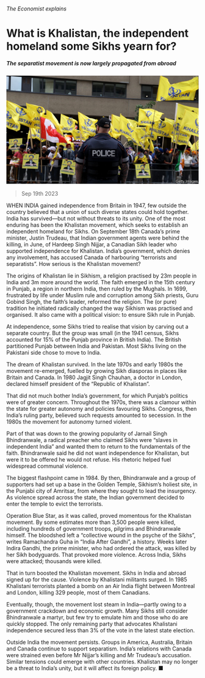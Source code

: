 ###### The Economist explains

# What is Khalistan, the independent homeland some Sikhs yearn for? 

##### The separatist movement is now largely propagated from abroad 

![image](images/20230923_BLP503.jpg) 

> Sep 19th 2023 

WHEN INDIA gained independence from Britain in 1947, few outside the country believed that a union of such diverse states could hold together. India has survived—but not without threats to its unity. One of the most enduring has been the Khalistan movement, which seeks to establish an independent homeland for Sikhs. On September 18th Canada’s prime minister, Justin Trudeau,  that Indian government agents were behind the killing, in June, of Hardeep Singh Nijjar, a Canadian Sikh leader who supported independence for Khalistan. India’s government, which denies any involvement, has accused Canada of harbouring “terrorists and separatists”. How serious is the Khalistan movement?

The origins of Khalistan lie in Sikhism, a religion practised by 23m people in India and 3m more around the world. The faith emerged in the 15th century in Punjab, a region in northern India, then ruled by the Mughals. In 1699, frustrated by life under Muslim rule and corruption among Sikh priests, Guru Gobind Singh, the faith’s leader, reformed the religion. The  (or pure) tradition he initiated radically changed the way Sikhism was practised and organised. It also came with a political vision: to ensure Sikh rule in Punjab.

At independence, some Sikhs tried to realise that vision by carving out a separate country. But the group was small (in the 1941 census, Sikhs accounted for 15% of the Punjab province in British India). The British partitioned Punjab between India and Pakistan. Most Sikhs living on the Pakistani side chose to move to India. 

The dream of Khalistan survived. In the late 1970s and early 1980s the movement re-emerged, fuelled by growing Sikh diasporas in places like Britain and Canada. In 1980 Jagjit Singh Chauhan, a doctor in London, declared himself president of the “Republic of Khalistan”.

That did not much bother India’s government, for which Punjab’s politics were of greater concern. Throughout the 1970s, there was a clamour within the state for greater autonomy and policies favouring Sikhs. Congress, then India’s ruling party, believed such requests amounted to secession. In the 1980s the movement for autonomy turned violent. 

Part of that was down to the growing popularity of Jarnail Singh Bhindranwale, a radical preacher who claimed Sikhs were “slaves in independent India” and wanted them to return to the fundamentals of the faith. Bhindranwale said he did not want independence for Khalistan, but were it to be offered he would not refuse. His rhetoric helped fuel widespread communal violence. 

The biggest flashpoint came in 1984. By then, Bhindranwale and a group of supporters had set up a base in the Golden Temple, Sikhism’s holiest site, in the Punjabi city of Amritsar, from where they sought to lead the insurgency. As violence spread across the state, the Indian government decided to enter the temple to evict the terrorists. 

Operation Blue Star, as it was called, proved momentous for the Khalistan movement. By some estimates more than 3,500 people were killed, including hundreds of government troops, pilgrims and Bhindranwale himself. The bloodshed left a “collective wound in the psyche of the Sikhs”, writes Ramachandra Guha in “India After Gandhi”, a history. Weeks later Indira Gandhi, the prime minister, who had ordered the attack, was killed by her Sikh bodyguards. That provoked more violence. Across India, Sikhs were attacked; thousands were killed.

That in turn boosted the Khalistan movement. Sikhs in India and abroad signed up for the cause. Violence by Khalistani militants surged. In 1985 Khalistani terrorists planted a bomb on an Air India flight between Montreal and London, killing 329 people, most of them Canadians. 

Eventually, though, the movement lost steam in India—partly owing to a government crackdown and economic growth. Many Sikhs still consider Bhindranwale a martyr, but few try to emulate him and those who do are quickly stopped. The only remaining party that advocates Khalistani independence secured less than 3% of the vote in the latest state election.

Outside India the movement persists. Groups in America, Australia, Britain and Canada continue to support separatism. India’s relations with Canada were strained even before Mr Nijjar’s killing and Mr Trudeau’s accusation. Similar tensions could emerge with other countries. Khalistan may no longer be a threat to India’s unity, but it will affect its foreign policy. ■ 

